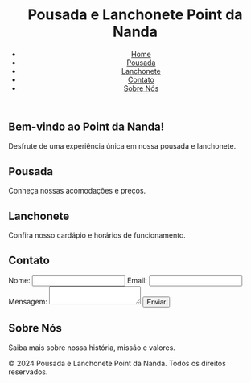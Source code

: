 <!DOCTYPE html>
<html lang="pt-BR">
<head>
    <meta charset="UTF-8">
    <meta name="viewport" content="width=device-width, initial-scale=1.0">
    <title>Pousada e Lanchonete Point da Nanda</title>
    <link rel="stylesheet" href="styles.css">
</head>
<body>
    <header>
        <h1>Pousada e Lanchonete Point da Nanda</h1>
        <nav>
            <ul>
                <li><a href="#home">Home</a></li>
                <li><a href="#pousada">Pousada</a></li>
                <li><a href="#lanchonete">Lanchonete</a></li>
                <li><a href="#contato">Contato</a></li>
                <li><a href="#sobre">Sobre Nós</a></li>
            </ul>
        </nav>
    </header>
    <main>
        <section id="home">
            <h2>Bem-vindo ao Point da Nanda!</h2>
            <p>Desfrute de uma experiência única em nossa pousada e lanchonete.</p>
        </section>
        <section id="pousada">
            <h2>Pousada</h2>
            <p>Conheça nossas acomodações e preços.</p>
            <!-- Adicione fotos e detalhes aqui -->
        </section>
        <section id="lanchonete">
            <h2>Lanchonete</h2>
            <p>Confira nosso cardápio e horários de funcionamento.</p>
            <!-- Adicione o cardápio e fotos aqui -->
        </section>
        <section id="contato">
            <h2>Contato</h2>
            <form>
                <label for="name">Nome:</label>
                <input type="text" id="name" name="name" required>
                <label for="email">Email:</label>
                <input type="email" id="email" name="email" required>
                <label for="message">Mensagem:</label>
                <textarea id="message" name="message" required></textarea>
                <button type="submit">Enviar</button>
            </form>
        </section>
        <section id="sobre">
            <h2>Sobre Nós</h2>
            <p>Saiba mais sobre nossa história, missão e valores.</p>
            <!-- Adicione mais informações aqui -->
        </section>
    </main>
    <footer>
        <p>&copy; 2024 Pousada e Lanchonete Point da Nanda. Todos os direitos reservados.</p>
    </footer>
</body>
</html>

